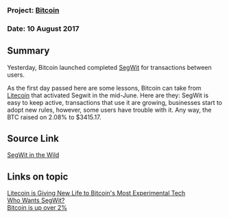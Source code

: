 ### Project: [Bitcoin](../projects/bitcoin.md)
### Date: 10 August 2017
## Summary
Yesterday, Bitcoin launched completed [SegWit](bitcoin_09-08-17.md) for transactions between users. 
   
As the first day passed here are some lessons, Bitcoin can take from [Litecoin](../projects/litecoin.md) that activated Segwit in the mid-June. Here are they: SegWit is easy to keep active, transactions that use it are growing, businesses start to adopt new rules, however, some users have trouble with it. Any way, the BTC raised on 2.08% to $3415.17.
## Source Link
[SegWit in the Wild](https://www.coindesk.com/segwit-wild-can-bitcoin-learn-litecoin/)  
## Links on topic
[Litecoin is Giving New Life to Bitcoin's Most Experimental Tech](https://www.coindesk.com/litecoin-giving-new-life-bitcoins-experimental-tech/)  
[Who Wants SegWit?](https://zander.github.io/posts/Who%20Wants%20SegWit/)  
[Bitcoin is up over 2%](https://coinmarketcap.com/currencies/bitcoin/)
